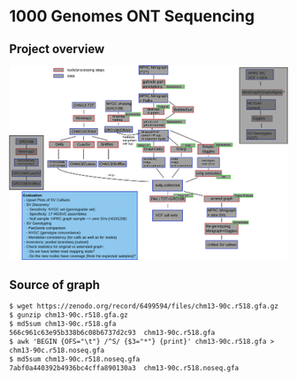 # 1000 Genomes ONT Sequencing
## Project overview
![overview_figure](https://github.com/marschall-lab/project-ont-1kg/blob/main/figures/ont-1kg-overview.png)

## Source of graph
```
$ wget https://zenodo.org/record/6499594/files/chm13-90c.r518.gfa.gz
$ gunzip chm13-90c.r518.gfa.gz
$ md5sum chm13-90c.r518.gfa
566c961c63e95b338b6c08b6737d2c93  chm13-90c.r518.gfa
$ awk 'BEGIN {OFS="\t"} /^S/ {$3="*"} {print}' chm13-90c.r518.gfa > chm13-90c.r518.noseq.gfa
$ md5sum chm13-90c.r518.noseq.gfa
7abf0a440392b4936bc4cffa890130a3  chm13-90c.r518.noseq.gfa
```
